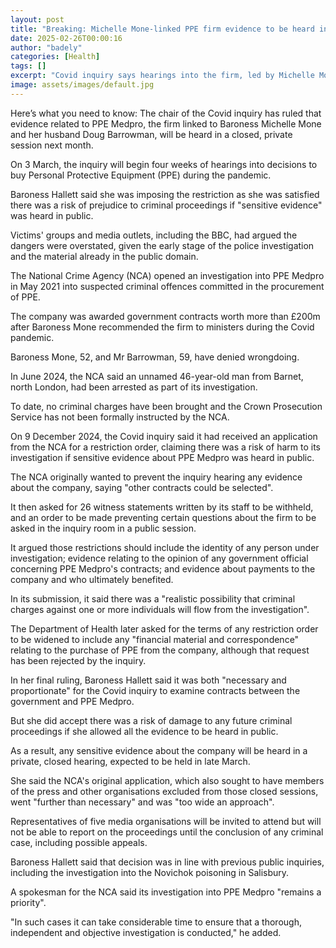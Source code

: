 ```yaml
---
layout: post
title: "Breaking: Michelle Mone-linked PPE firm evidence to be heard in private"
date: 2025-02-26T00:00:16
author: "badely"
categories: [Health]
tags: []
excerpt: "Covid inquiry says hearings into the firm, led by Michelle Mone's husband, must be held in closed session."
image: assets/images/default.jpg
---
```


Here’s what you need to know: The chair of the Covid inquiry has ruled that evidence related to PPE Medpro, the firm linked to Baroness Michelle Mone and her husband Doug Barrowman, will be heard in a closed, private session next month.

On 3 March, the inquiry will begin four weeks of hearings into decisions to buy Personal Protective Equipment (PPE) during the pandemic.

Baroness Hallett said she was imposing the restriction as she was satisfied there was a risk of prejudice to criminal proceedings if "sensitive evidence" was heard in public.

Victims' groups and media outlets, including the BBC, had argued the dangers were overstated, given the early stage of the police investigation and the material already in the public domain.

The National Crime Agency (NCA) opened an investigation into PPE Medpro in May 2021 into suspected criminal offences committed in the procurement of PPE.

The company was awarded government contracts worth more than £200m after Baroness Mone recommended the firm to ministers during the Covid pandemic.

Baroness Mone, 52, and Mr Barrowman, 59, have denied wrongdoing.

In June 2024, the NCA said an unnamed 46-year-old man from Barnet, north London, had been arrested as part of its investigation.

To date, no criminal charges have been brought and the Crown Prosecution Service has not been formally instructed by the NCA.

On 9 December 2024, the Covid inquiry said it had received an application from the NCA for a restriction order, claiming there was a risk of harm to its investigation if sensitive evidence about PPE Medpro was heard in public.

The NCA originally wanted to prevent the inquiry hearing any evidence about the company, saying "other contracts could be selected".

It then asked for 26 witness statements written by its staff to be withheld, and an order to be made preventing certain questions about the firm to be asked in the inquiry room in a public session.

It argued those restrictions should include the identity of any person under investigation; evidence relating to the opinion of any government official concerning PPE Medpro's contracts; and evidence about payments to the company and who ultimately benefited.

In its submission, it said there was a "realistic possibility that criminal charges against one or more individuals will flow from the investigation".

The Department of Health later asked for the terms of any restriction order to be widened to include any "financial material and correspondence" relating to the purchase of PPE from the company, although that request has been rejected by the inquiry.

In her final ruling, Baroness Hallett said it was both "necessary and proportionate" for the Covid inquiry to examine contracts between the government and PPE Medpro.

But she did accept there was a risk of damage to any future criminal proceedings if she allowed all the evidence to be heard in public.

As a result, any sensitive evidence about the company will be heard in a private, closed hearing, expected to be held in late March.

She said the NCA's original application, which also sought to have members of the press and other organisations excluded from those closed sessions, went "further than necessary" and was "too wide an approach".

Representatives of five media organisations will be invited to attend but will not be able to report on the proceedings until the conclusion of any criminal case, including possible appeals.

Baroness Hallett said that decision was in line with previous public inquiries, including the investigation into the Novichok poisoning in Salisbury.

A spokesman for the NCA said its investigation into PPE Medpro "remains a priority". 

"In such cases it can take considerable time to ensure that a thorough, independent and objective investigation is conducted," he added. 

